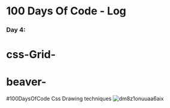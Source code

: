 
# 100 Days Of Code - Log

### Day 4: 
# css-Grid-
# beaver-
#100DaysOfCode Css Drawing techniques 
![dm8z1onuuaa6aix](https://user-images.githubusercontent.com/28660530/45662244-0e785880-bb3c-11e8-9f8b-431b719b50eb.jpg)
